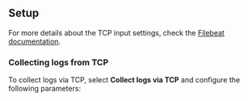 ## Setup

For more details about the TCP input settings, check the [Filebeat documentation](https://www.elastic.co/docs/reference/beats/filebeat/filebeat-input-tcp).

### Collecting logs from TCP

To collect logs via TCP, select **Collect logs via TCP** and configure the following parameters:
